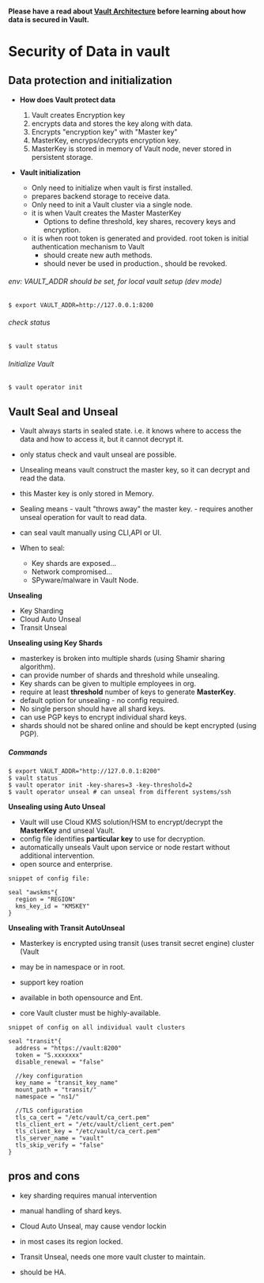 #### Please have a read about [Vault Architecture](https://github.com/ArunNadda/HashiCorp-Certified-Vault-Associate-notes-learning-material/tree/master/Topics/Vault%20Architecture) before learning about how data is secured in Vault.


# Security of Data in vault

## Data protection and initialization

- **How does Vault protect data**
  1. Vault creates Encryption key
  2. encrypts data and stores the key along with data.
  3. Encrypts "encryption key" with "Master key"
  4. MasterKey, encryps/decrypts encryption key.
  5. MasterKey is stored in memory of Vault node, never stored in persistent storage.


- **Vault initialization**
  - Only need to initialize when vault is first installed.
  - prepares backend storage to receive data.
  - Only need to init a Vault cluster via a single node.
  - it is when Vault creates the Master MasterKey
    - Options to define threshold, key shares, recovery keys and encryption.
  - it is when root token is generated and provided. root token is initial authentication mechanism to Vault
    - should create new auth methods.
    - should never be used in production., should be revoked.


###### env: VAULT_ADDR should be set, for local vault setup (dev mode)
```
$ export VAULT_ADDR=http://127.0.0.1:8200
```
###### check status
```
$ vault status
```

###### Initialize Vault
```
$ vault operator init
```

## Vault Seal and Unseal
- Vault always starts in sealed state. i.e. it knows where to access the data and how to access it, but it cannot decrypt it.
- only status check and vault unseal are possible.
- Unsealing means vault construct the master key, so it can decrypt and read the data.
- this Master key is only stored in Memory.

- Sealing means - vault "throws away" the master key. - requires another unseal operation for vault to read data.
- can seal vault manually using CLI,API or UI.

- When to seal:
  - Key shards are exposed...
  - Network compromised...
  - SPyware/malware in Vault Node.


**Unsealing**
- Key Sharding
- Cloud Auto Unseal
- Transit Unseal


**Unsealing using Key Shards**
- masterkey is broken into multiple shards (using Shamir sharing algorithm).
- can provide number of shards and threshold while unsealing.
- Key shards can be given to multiple employees in org.
- require at least **threshold** number of keys to generate **MasterKey**.
- default option for unsealing - no config required.
- No single person should have all shard keys.
- can use PGP keys to encrypt individual shard keys.
- shards should not be shared online and should be kept encrypted (using PGP).

##### Commands
```
$ export VAULT_ADDR="http://127.0.0.1:8200"
$ vault status
$ vault operator init -key-shares=3 -key-threshold=2
$ vault operator unseal # can unseal from different systems/ssh
```

**Unsealing using Auto Unseal**
- Vault will use Cloud KMS solution/HSM to encrypt/decrypt the **MasterKey** and unseal Vault.
- config file identifies **particular key** to use for decryption.
- automatically unseals Vault upon service or node restart without additional intervention.
- open source and enterprise.

```
snippet of config file:

seal "awskms"{
  region = "REGION"
  kms_key_id = "KMSKEY"
}
```

**Unsealing with Transit AutoUnseal**
- Masterkey is encrypted using transit (uses transit secret engine) cluster (Vault

- may be in namespace or in root.
- support key roation
- available in both opensource and Ent.
- core Vault cluster must be highly-available.


```
snippet of config on all individual vault clusters

seal "transit"{
  address = "https://vault:8200"
  token = "S.xxxxxxx"
  disable_renewal = "false"

  //key configuration
  key_name = "transit_key_name"
  mount_path = "transit/"
  namespace = "ns1/"

  //TLS configuration
  tls_ca_cert = "/etc/vault/ca_cert.pem"
  tls_client_ert = "/etc/vault/client_cert.pem"
  tls_client_key = "/etc/vault/ca_cert.pem"
  tls_server_name = "vault"
  tls_skip_verify = "false"
}

```




## pros and cons
- key sharding requires manual intervention
- manual handling of shard keys.

- Cloud Auto Unseal, may cause vendor lockin
- in most cases its region locked.

- Transit Unseal, needs one more vault cluster to maintain.
- should be HA.

